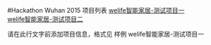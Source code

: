 #Hackathon Wuhan 2015 项目列表
[welife智能家居-测试项目一](https://github.com/binhe22/HackWuhan2015)  
[welife智能家居-测试项目二](https://github.com/binhe22/HackWuhan2015)

请在此行文字前添加项目信息，格式见 样例 welife智能家居-测试项目一 
